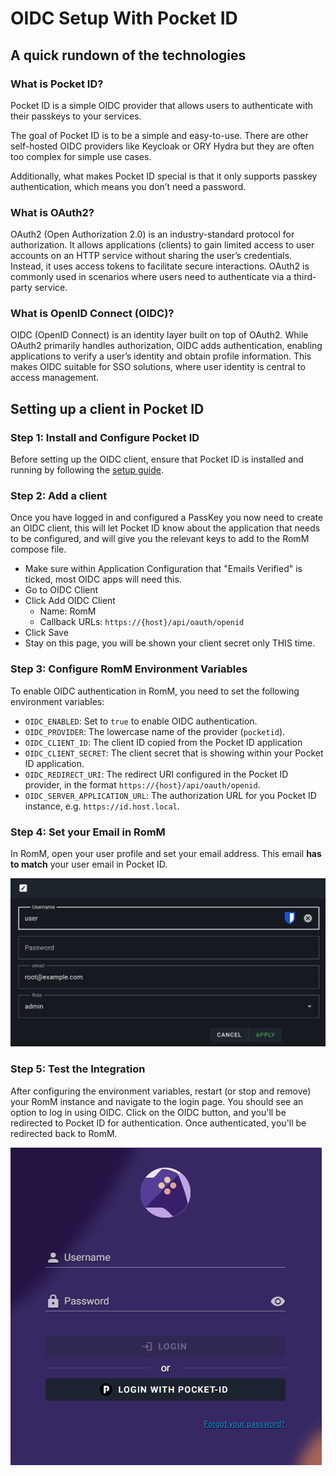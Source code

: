 # OIDC Setup With Pocket ID

## A quick rundown of the technologies

### What is Pocket ID?

Pocket ID is a simple OIDC provider that allows users to authenticate with their passkeys to your services.

The goal of Pocket ID is to be a simple and easy-to-use. There are other self-hosted OIDC providers like Keycloak or ORY Hydra but they are often too complex for simple use cases.

Additionally, what makes Pocket ID special is that it only supports passkey authentication, which means you don’t need a password.

### What is OAuth2?

OAuth2 (Open Authorization 2.0) is an industry-standard protocol for authorization. It allows applications (clients) to gain limited access to user accounts on an HTTP service without sharing the user’s credentials. Instead, it uses access tokens to facilitate secure interactions. OAuth2 is commonly used in scenarios where users need to authenticate via a third-party service.

### What is OpenID Connect (OIDC)?

OIDC (OpenID Connect) is an identity layer built on top of OAuth2. While OAuth2 primarily handles authorization, OIDC adds authentication, enabling applications to verify a user’s identity and obtain profile information. This makes OIDC suitable for SSO solutions, where user identity is central to access management.

## Setting up a client in Pocket ID

### Step 1: Install and Configure Pocket ID

Before setting up the OIDC client, ensure that Pocket ID is installed and running by following the [setup guide](https://github.com/stonith404/pocket-id#setup).

### Step 2: Add a client

Once you have logged in and configured a PassKey you now need to create an OIDC client, this will let Pocket ID know about the application that needs to be configured, and will give you the relevant keys to add to the RomM compose file.

- Make sure within Application Configuration that "Emails Verified" is ticked, most OIDC apps will need this.
- Go to OIDC Client
- Click Add OIDC Client
    - Name: RomM
    - Callback URLs: `https://{host}/api/oauth/openid`
- Click Save
- Stay on this page, you will be shown your client secret only THIS time.

### Step 3: Configure RomM Environment Variables

To enable OIDC authentication in RomM, you need to set the following environment variables:

- `OIDC_ENABLED`: Set to `true` to enable OIDC authentication.
- `OIDC_PROVIDER`: The lowercase name of the provider (`pocketid`).
- `OIDC_CLIENT_ID`: The client ID copied from the Pocket ID application
- `OIDC_CLIENT_SECRET`: The client secret that is showing within your Pocket ID application.
- `OIDC_REDIRECT_URI`: The redirect URI configured in the Pocket ID provider, in the format `https://{host}/api/oauth/openid`.
- `OIDC_SERVER_APPLICATION_URL`: The authorization URL for you Pocket ID instance, e.g. `https://id.host.local`.

### Step 4: Set your Email in RomM

In RomM, open your user profile and set your email address. This email **has to match** your user email in Pocket ID.

![Set email](../resources/authelia/1-user-profile.png)

### Step 5: Test the Integration

After configuring the environment variables, restart (or stop and remove) your RomM instance and navigate to the login page. You should see an option to log in using OIDC. Click on the OIDC button, and you'll be redirected to Pocket ID for authentication. Once authenticated, you'll be redirected back to RomM.

![Login with OIDC](../resources/pocketid/2-romm-login.png)
